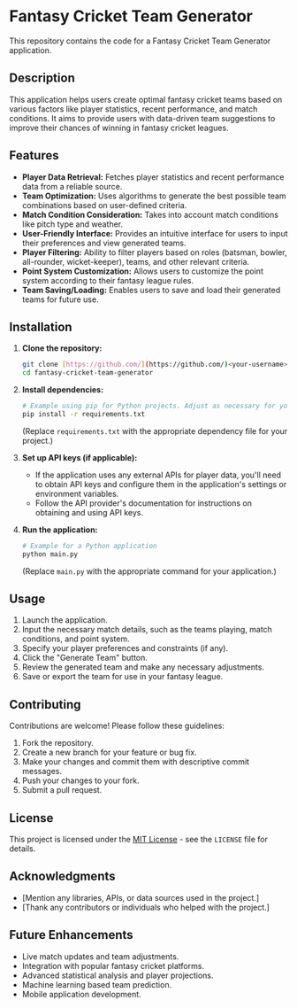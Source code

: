 # Fantasy Cricket Team Generator

This repository contains the code for a Fantasy Cricket Team Generator application.

## Description

This application helps users create optimal fantasy cricket teams based on various factors like player statistics, recent performance, and match conditions. It aims to provide users with data-driven team suggestions to improve their chances of winning in fantasy cricket leagues.

## Features

* **Player Data Retrieval:** Fetches player statistics and recent performance data from a reliable source.
* **Team Optimization:** Uses algorithms to generate the best possible team combinations based on user-defined criteria.
* **Match Condition Consideration:** Takes into account match conditions like pitch type and weather.
* **User-Friendly Interface:** Provides an intuitive interface for users to input their preferences and view generated teams.
* **Player Filtering:** Ability to filter players based on roles (batsman, bowler, all-rounder, wicket-keeper), teams, and other relevant criteria.
* **Point System Customization:** Allows users to customize the point system according to their fantasy league rules.
* **Team Saving/Loading:** Enables users to save and load their generated teams for future use.

## Installation

1.  **Clone the repository:**
    ```bash
    git clone [https://github.com/](https://github.com/)<your-username>/fantasy-cricket-team-generator.git
    cd fantasy-cricket-team-generator
    ```

2.  **Install dependencies:**
    ```bash
    # Example using pip for Python projects. Adjust as necessary for your language/framework
    pip install -r requirements.txt
    ```
    (Replace `requirements.txt` with the appropriate dependency file for your project.)

3.  **Set up API keys (if applicable):**
    * If the application uses any external APIs for player data, you'll need to obtain API keys and configure them in the application's settings or environment variables.
    * Follow the API provider's documentation for instructions on obtaining and using API keys.

4.  **Run the application:**
    ```bash
    # Example for a Python application
    python main.py
    ```
    (Replace `main.py` with the appropriate command for your application.)

## Usage

1.  Launch the application.
2.  Input the necessary match details, such as the teams playing, match conditions, and point system.
3.  Specify your player preferences and constraints (if any).
4.  Click the "Generate Team" button.
5.  Review the generated team and make any necessary adjustments.
6.  Save or export the team for use in your fantasy league.

## Contributing

Contributions are welcome! Please follow these guidelines:

1.  Fork the repository.
2.  Create a new branch for your feature or bug fix.
3.  Make your changes and commit them with descriptive commit messages.
4.  Push your changes to your fork.
5.  Submit a pull request.

## License

This project is licensed under the [MIT License](LICENSE) - see the `LICENSE` file for details.

## Acknowledgments

* [Mention any libraries, APIs, or data sources used in the project.]
* [Thank any contributors or individuals who helped with the project.]

## Future Enhancements

* Live match updates and team adjustments.
* Integration with popular fantasy cricket platforms.
* Advanced statistical analysis and player projections.
* Machine learning based team prediction.
* Mobile application development.

